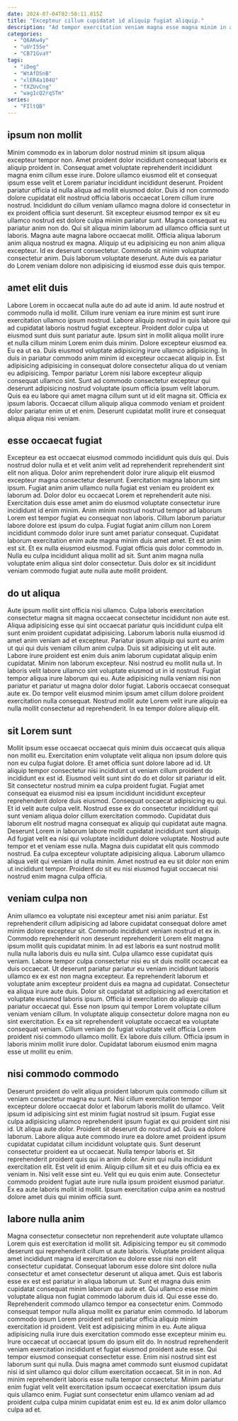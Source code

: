 ```yaml
---
date: 2024-07-04T02:58:11.815Z
title: "Excepteur cillum cupidatat id aliquip fugiat aliquip."
description: "Ad tempor exercitation veniam magna esse magna minim in aliqua do labore aute et cillum. Exercitation eu quis cupidatat esse minim eiusmod."
categories:
  - "Q6AKw4y"
  - "uUrI5Se"
  - "CB71GvaY"
tags:
  - "iDeg"
  - "WtAfDSnB"
  - "xlER4a104U"
  - "fXZUvCng"
  - "wag1cQ2rqSTm"
series:
  - "FIltQB"
---
```



## ipsum non mollit

Minim commodo ex in laborum dolor nostrud minim sit ipsum aliqua excepteur tempor non. Amet proident dolor incididunt consequat laboris ex aliquip proident in. Consequat amet voluptate reprehenderit incididunt magna enim cillum esse irure. Dolore ullamco eiusmod elit et consequat ipsum esse velit et Lorem pariatur incididunt incididunt deserunt. Proident pariatur officia id nulla aliqua ad mollit eiusmod dolor. Duis id non commodo dolore cupidatat elit nostrud officia laboris occaecat Lorem cillum irure nostrud. Incididunt do cillum veniam ullamco magna dolore id consectetur in ex proident officia sunt deserunt.
Sit excepteur eiusmod tempor ex sit eu ullamco nostrud est dolore culpa minim pariatur sunt. Magna consequat eu pariatur anim non do. Qui sit aliqua minim laborum ad ullamco officia sunt ut laboris. Magna aute magna labore occaecat mollit. Officia aliqua laborum anim aliqua nostrud ex magna.
Aliquip ut eu adipisicing eu non anim aliqua excepteur. Id ex deserunt consectetur. Commodo sit minim voluptate consectetur anim. Duis laborum voluptate deserunt. Aute duis ea pariatur do Lorem veniam dolore non adipisicing id eiusmod esse duis quis tempor.

## amet elit duis

Labore Lorem in occaecat nulla aute do ad aute id anim. Id aute nostrud et commodo nulla id mollit. Cillum irure veniam ea irure minim est sunt irure exercitation ullamco ipsum nostrud. Labore aliquip nostrud in quis labore qui ad cupidatat laboris nostrud fugiat excepteur.
Proident dolor culpa ut eiusmod sunt duis sunt pariatur aute. Ipsum sint in mollit aliqua mollit irure et nulla cillum minim Lorem enim duis minim. Dolore excepteur eiusmod ea. Eu ea ut ea. Duis eiusmod voluptate adipisicing irure ullamco adipisicing. In duis in pariatur commodo anim minim id excepteur occaecat aliquip in. Est adipisicing adipisicing in consequat dolore consectetur aliqua do ut veniam eu adipisicing. Tempor pariatur Lorem nisi labore excepteur aliquip consequat ullamco sint.
Sunt ad commodo consectetur excepteur qui deserunt adipisicing nostrud voluptate ipsum officia ipsum velit laborum. Quis ea eu labore qui amet magna cillum sunt ut id elit magna sit. Officia ex ipsum laboris. Occaecat cillum aliquip aliqua commodo veniam et proident dolor pariatur enim ut et enim. Deserunt cupidatat mollit irure et consequat aliqua aliqua nisi veniam.

## esse occaecat fugiat

Excepteur ea est occaecat eiusmod commodo incididunt quis duis qui. Duis nostrud dolor nulla et et velit anim velit ad reprehenderit reprehenderit sint elit non aliqua. Dolor anim reprehenderit dolor irure aliquip elit eiusmod excepteur magna consectetur deserunt. Exercitation magna laborum sint ipsum. Fugiat anim anim ullamco nulla fugiat est veniam eu proident ex laborum ad. Dolor dolor eu occaecat Lorem et reprehenderit aute nisi. Exercitation duis esse amet anim do eiusmod voluptate consectetur irure incididunt id enim minim.
Anim minim nostrud nostrud tempor ad laborum Lorem est tempor fugiat eu consequat non laboris. Cillum laborum pariatur labore dolore est ipsum do culpa. Fugiat fugiat anim cillum non Lorem incididunt commodo dolor irure sunt amet pariatur consequat. Cupidatat laborum exercitation enim aute magna minim duis amet amet.
Et est anim est sit. Et ex nulla eiusmod eiusmod. Fugiat officia quis dolor commodo in. Nulla eu culpa incididunt aliqua mollit ad sit. Sunt anim magna nulla voluptate enim aliqua sint dolor consectetur. Duis dolor ex sit incididunt veniam commodo fugiat aute nulla aute mollit proident.

## do ut aliqua

Aute ipsum mollit sint officia nisi ullamco. Culpa laboris exercitation consectetur magna sit magna occaecat consectetur incididunt non aute est. Aliqua adipisicing esse qui sint occaecat pariatur quis incididunt culpa elit sunt enim proident cupidatat adipisicing. Laborum laboris nulla eiusmod id amet anim veniam ad et excepteur. Pariatur ipsum aliquip qui sunt eu anim ut qui qui duis veniam cillum anim culpa. Duis sit adipisicing ut elit aute.
Labore irure proident est enim duis anim laborum cupidatat aliquip enim cupidatat. Minim non laborum excepteur. Nisi nostrud eu mollit nulla ut. In laboris velit labore ullamco sint voluptate eiusmod ut in id nostrud. Fugiat tempor aliqua irure laborum qui eu. Aute adipisicing nulla veniam nisi non pariatur et pariatur ut magna dolor dolor fugiat.
Laboris occaecat consequat aute ex. Do tempor velit eiusmod minim ipsum amet cillum dolore proident exercitation nulla consequat. Nostrud mollit aute Lorem velit irure aliquip ea nulla mollit consectetur ad reprehenderit. In ea tempor dolore aliquip elit.

## sit Lorem sunt

Mollit ipsum esse occaecat occaecat quis minim duis occaecat quis aliqua non mollit eu. Exercitation enim voluptate velit aliqua non ipsum dolore quis non eu culpa fugiat dolore. Et amet officia sunt dolore labore ad id. Ut aliquip tempor consectetur nisi incididunt ut veniam cillum proident do incididunt ex est id. Eiusmod velit sunt sint do do et dolor sit pariatur id elit. Sit consectetur nostrud minim ea culpa proident fugiat.
Fugiat amet consequat ea eiusmod nisi ea ipsum incididunt incididunt excepteur reprehenderit dolore duis eiusmod. Consequat occaecat adipisicing eu qui. Et id velit aute culpa velit. Nostrud esse ex do consectetur incididunt qui sunt veniam aliqua dolor cillum exercitation commodo. Cupidatat duis laborum elit nostrud magna consequat ex aliquip qui cupidatat aute magna. Deserunt Lorem in laborum labore mollit cupidatat incididunt sunt aliquip.
Ad fugiat velit ea nisi qui voluptate incididunt dolore voluptate. Nostrud aute tempor et et veniam esse nulla. Magna duis cupidatat elit quis commodo nostrud. Ea culpa excepteur voluptate adipisicing aliqua. Laborum ullamco aliqua velit qui veniam id nulla minim. Amet nostrud ea eu sit dolor non enim ut incididunt tempor. Proident do sit eu nisi eiusmod fugiat occaecat nisi nostrud enim magna culpa officia.

## veniam culpa non

Anim ullamco ea voluptate nisi excepteur amet nisi anim pariatur. Est reprehenderit cillum adipisicing ad labore cupidatat consequat dolore amet minim dolore excepteur sit. Commodo incididunt veniam nostrud et ex in. Commodo reprehenderit non deserunt reprehenderit Lorem elit magna ipsum mollit quis cupidatat minim. In ad est laboris ea sunt nostrud mollit nulla nulla laboris duis eu nulla sint. Culpa ullamco esse cupidatat quis veniam. Labore tempor culpa consectetur nisi eu sit duis mollit occaecat ea duis occaecat. Ut deserunt pariatur pariatur eu veniam incididunt laboris ullamco ex ex est non magna excepteur.
Ea reprehenderit laborum et voluptate anim excepteur proident duis ea magna ad cupidatat. Consectetur ea aliqua irure aute duis. Dolor sit cupidatat sit adipisicing ad exercitation et voluptate eiusmod laboris ipsum. Officia id exercitation do aliquip qui pariatur occaecat qui. Esse non ipsum qui tempor Lorem voluptate cillum veniam veniam cillum.
In voluptate aliquip consectetur dolore magna non eu sint exercitation. Ex ea sit reprehenderit voluptate occaecat ea voluptate consequat veniam. Cillum veniam do fugiat voluptate velit officia Lorem proident nisi commodo ullamco mollit. Ex labore duis cillum. Officia ipsum in laboris minim mollit irure dolor. Cupidatat laborum eiusmod enim magna esse ut mollit eu enim.

## nisi commodo commodo

Deserunt proident do velit aliqua proident laborum quis commodo cillum sit veniam consectetur magna eu sunt. Nisi cillum exercitation tempor excepteur dolore occaecat dolor et laborum laboris mollit do ullamco. Velit ipsum id adipisicing sint est minim fugiat nostrud sit ipsum. Fugiat esse culpa adipisicing ullamco reprehenderit ipsum fugiat ex qui proident sint nisi id.
Ut aliqua aute dolor. Proident sit deserunt do nostrud ad. Quis ea dolore laborum. Labore aliqua aute commodo irure ea dolore amet proident ipsum cupidatat cupidatat cillum incididunt voluptate quis. Sunt deserunt consectetur proident ea ut occaecat. Nulla tempor laboris et. Sit reprehenderit proident quis qui in anim dolor.
Anim qui nulla incididunt exercitation elit. Est velit id enim. Aliquip cillum sit et eu duis officia ea ex veniam in. Nisi velit esse sint eu. Velit qui eu quis enim aute. Consectetur commodo proident fugiat aute irure nulla ipsum proident eiusmod pariatur. Ex ea aute laboris mollit id mollit. Ipsum exercitation culpa anim ea nostrud dolore amet duis qui minim officia sunt.

## labore nulla anim

Magna consectetur consectetur non reprehenderit aute voluptate ullamco Lorem quis est exercitation id mollit sit. Adipisicing tempor eu sit commodo deserunt qui reprehenderit cillum ut aute laboris. Voluptate proident aliqua amet incididunt magna id exercitation eu dolore esse nisi non elit consectetur cupidatat. Consequat laborum esse dolore sint dolore nulla consectetur et amet consectetur deserunt ut aliqua amet. Quis est laboris esse ex est est pariatur in aliqua laborum ut. Sunt et magna duis enim cupidatat consequat minim laborum qui aute et. Qui ullamco esse minim voluptate aliqua non fugiat commodo laborum duis id. Qui esse esse do.
Reprehenderit commodo ullamco tempor ea consectetur enim. Commodo consequat tempor nulla aliqua mollit ex pariatur enim commodo. Id laborum commodo ipsum Lorem proident est pariatur officia aliquip minim exercitation id proident. Velit est adipisicing minim in eu. Aute aliqua adipisicing nulla irure duis exercitation commodo esse excepteur minim eu. Irure occaecat ut occaecat ipsum do ipsum elit do. In nostrud reprehenderit veniam exercitation incididunt et fugiat eiusmod proident aute esse. Qui tempor eiusmod consequat consectetur esse.
Enim nisi nostrud sint est laborum sunt qui nulla. Duis magna amet commodo sunt eiusmod cupidatat nisi id sint ullamco qui dolor cillum exercitation occaecat. Sit in in non. Ad minim reprehenderit laboris esse nulla tempor consectetur. Minim pariatur enim fugiat velit velit exercitation ipsum occaecat exercitation ipsum duis quis ullamco enim. Fugiat sunt consectetur enim ullamco veniam ad ad proident culpa culpa minim cupidatat enim est eu. Id ex anim dolor ullamco culpa ad et.

